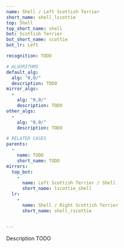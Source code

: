 ```yaml
---
name: Shell / Left Scottish Terrier
short_name: shell_lscottie
top: Shell
top_short_name: shell
bot: Scottish Terrier
bot_short_name: scottie
bot_lr: Left

recognition: TODO

# ALGORITHMS
default_alg:
  alg: "0,0/"
  description: TODO
mirror_algs:
  -
    alg: "0,0/"
    description: TODO
other_algs:
  -
    alg: "0,0/"
    description: TODO

# RELATED CASES
parents:
  -
    name: TODO
    short_name: TODO
mirrors:
  top_bot:
    -
      name: Left Scottish Terrier / Shell
      short_name: lscottie_shell
  lr:
    -
      name: Shell / Right Scottish Terrier
      short_name: shell_rscottie


---
```


Description TODO

